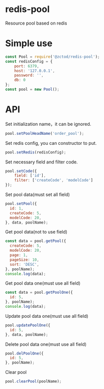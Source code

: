 # redis-pool
Resource pool based on redis

# Simple use
```javascript
const Pool = require('@zctod/redis-pool');
const redisConfig = {
    port: 6379,
    host: '127.0.0.1',
    password: '',
    db: 0
};
const pool = new Pool();
```
# API
Set initialization name，it can be ignored.
```javascript
pool.setPoolHeadName('order_pool');
```
Set redis config, you can constructor to put.
```javascript
pool.setRedis(redisConfig);
```
Set necessary field and filter code.
```javascript
pool.setCode({
    field: ['id'],
    filter: ['createCode', 'modelCode']
});
```
Set pool data(must set all field)
```javascript
pool.setPool({
  id: 1,
  createCode: 5,
  modelCode: 20,
}, data, poolName);
```
Get pool data(not to use field)
```javascript
const data = pool.getPool({
  createCode: 5,
  modelCode: 20,
  page: 1,
  pageSize: 10,
  sort: 'DESC',
}, poolName);
console.log(data);
```
Get pool data one(must use all field)
```javascript
const data = pool.getPoolOne({
  id: 5,
}, poolName);
console.log(data);
```
Update pool data one(must use all field)
```javascript
pool.updatePoolOne({
  id: 5,
}, data, poolName);
```
Delete pool data one(must use all field)
```javascript
pool.delPoolOne({
  id: 5,
}, poolName);
```
Clear pool
```javascript
pool.clearPool(poolName);
```
